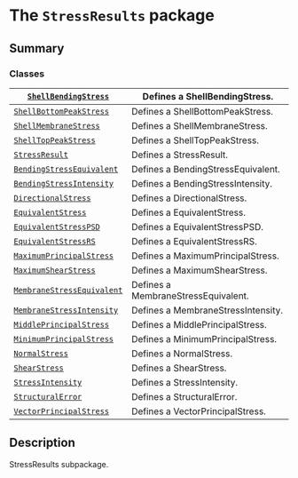 <a id="module-ansys.mechanical.stubs.Ansys.ACT.Automation.Mechanical.Results.StressResults"></a>

<a id="the-stressresults-package"></a>

# The `StressResults` package

<a id="summary"></a>

## Summary

### Classes

| [`ShellBendingStress`](ShellBendingStress.md#ShellBendingStress)                   | Defines a ShellBendingStress.       |
|------------------------------------------------------------------------------------|-------------------------------------|
| [`ShellBottomPeakStress`](ShellBottomPeakStress.md#ShellBottomPeakStress)          | Defines a ShellBottomPeakStress.    |
| [`ShellMembraneStress`](ShellMembraneStress.md#ShellMembraneStress)                | Defines a ShellMembraneStress.      |
| [`ShellTopPeakStress`](ShellTopPeakStress.md#ShellTopPeakStress)                   | Defines a ShellTopPeakStress.       |
| [`StressResult`](StressResult.md#StressResult)                                     | Defines a StressResult.             |
| [`BendingStressEquivalent`](BendingStressEquivalent.md#BendingStressEquivalent)    | Defines a BendingStressEquivalent.  |
| [`BendingStressIntensity`](BendingStressIntensity.md#BendingStressIntensity)       | Defines a BendingStressIntensity.   |
| [`DirectionalStress`](DirectionalStress.md#DirectionalStress)                      | Defines a DirectionalStress.        |
| [`EquivalentStress`](EquivalentStress.md#EquivalentStress)                         | Defines a EquivalentStress.         |
| [`EquivalentStressPSD`](EquivalentStressPSD.md#EquivalentStressPSD)                | Defines a EquivalentStressPSD.      |
| [`EquivalentStressRS`](EquivalentStressRS.md#EquivalentStressRS)                   | Defines a EquivalentStressRS.       |
| [`MaximumPrincipalStress`](MaximumPrincipalStress.md#MaximumPrincipalStress)       | Defines a MaximumPrincipalStress.   |
| [`MaximumShearStress`](MaximumShearStress.md#MaximumShearStress)                   | Defines a MaximumShearStress.       |
| [`MembraneStressEquivalent`](MembraneStressEquivalent.md#MembraneStressEquivalent) | Defines a MembraneStressEquivalent. |
| [`MembraneStressIntensity`](MembraneStressIntensity.md#MembraneStressIntensity)    | Defines a MembraneStressIntensity.  |
| [`MiddlePrincipalStress`](MiddlePrincipalStress.md#MiddlePrincipalStress)          | Defines a MiddlePrincipalStress.    |
| [`MinimumPrincipalStress`](MinimumPrincipalStress.md#MinimumPrincipalStress)       | Defines a MinimumPrincipalStress.   |
| [`NormalStress`](NormalStress.md#NormalStress)                                     | Defines a NormalStress.             |
| [`ShearStress`](ShearStress.md#ShearStress)                                        | Defines a ShearStress.              |
| [`StressIntensity`](StressIntensity.md#StressIntensity)                            | Defines a StressIntensity.          |
| [`StructuralError`](StructuralError.md#StructuralError)                            | Defines a StructuralError.          |
| [`VectorPrincipalStress`](VectorPrincipalStress.md#VectorPrincipalStress)          | Defines a VectorPrincipalStress.    |

<a id="description"></a>

## Description

StressResults subpackage.

<!-- !! processed by numpydoc !! -->
